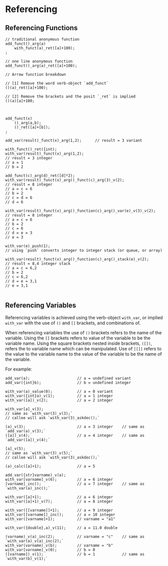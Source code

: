 # Referencing

## Referencing Functions

```diego
// traditional anonymous function
add_funct()_arg(a)
    with_funct(a)_ret([a]+100);
;

// one line anonymous function
add_funct()_arg(a)_ret([a]+100);

// Arrow function breakdown

// [1] Remove the word verb-object `add_funct`
()(a)_ret([a]+100);

// [2] Remove the brackets and the posit `_ret` is implied
()(a)[a]+100;



````

```diego
add_funct(x)
    ()_arg(a,b);
    ()_ret([a]+[b]);
;

add_var(result)_funct(x)_arg(1,2);      // result = 3 variant

with_funct()_ret({int);
with_var(result)_funct(x)_arg(1,2);
// result = 3 integer
// a = 1
// b = 2

add_funct(c)_arg(d)_ret([d]*2);
with_var(result)_funct(x)_arg()_funct(c)_arg(3)_v(2);
// result = 8 integer
// a = c = 6
// b = 2
// c = d = 6
// d = 6

with_var(result)_funct(x)_arg()_function(c)_arg()_var(e)_v(3)_v(2);
// result = 8 integer
// a = c = 6
// b = 2
// c = 6
// d = e = 3
// e = 3

with_var(e)_push(1);    
// using `push` converts integer to integer stack (or queue, or array)

with_var(result)_funct(x)_arg()_function(c)_arg()_stack(e)_v(2);
// result = 8,4 integer stack
// a = c = 6,2
// b = 2
// c = 6,2
// d = e = 3,1
// e = 3,1


```
<!-- (result)_(x)_(c)_(3)_(2);-->

## Referencing Variables
Referencing variables is achieved using the verb-object `with_var`, or implied `with_var` with the use of `()` and `[]` brackets, and combinations of.

When referencing variables the use of `()` brackets refers to the name of the variable.  Using the `[]` brackets refers to value of the variable to be the variable name.  Using the square brackets nested inside brackets, `([])`, refers the to variable name which can be manipulated.  Use of `[[]]` refers to the value to the variable name to the value of the variable to be the name of the variable.

For example:

```diego
add_var(a);                     // a = undefined variant
add_var({int}b);                // b = undefined integer 

with_var(a)_value(0);           // a = 0 variant
with_var({int}a)_v(1);          // a = 1 integer
with_var([a])_v(2);             // a = 2 integer

with_var[a]_v(3);               
// same as `with_var(3)_v(3);`
// callee will ask `with_var(3)_askdec();`

(a)_v(3);                       // a = 3 integer    // same as `add_var(a)_v(3);`
([a])_v(4);                     // a = 4 integer    // same as `add_var([a])_v(4);`

[a]_v(5);
// same as `with_var(3)_v(5);`
// callee will ask `with_var(3)_askdec();`

(a)_calc([a]+1);                // a = 5

add_var({str}varname)_v(a);
with_var[varname]_v(6);         // a = 6 integer
[varname]_inc();                // a = 7 integer    // same as `with_var(a)_inc();`

with_var([a]+1);                // a = 6 integer
with_var([a]+1)_v(7);           // a = 8 integer

with_var([[varname]]+1);        // a = 9 integer
with_var[[varname]]_inc();      // a = 10 integer
with_var([varname]+1);          // varname = "a1"

with_var({double},a)_v(11);     // a = 11.0 double

(varname)_v(a)_inc(2);          // varname = "c"    // same as `with_var(a)_v(a)_inc(2);`
with_var(varname)_v(b);         // varname = "b"
with_var[varname]_v(0);         // b = 0
([varname])_v(1);               // b = 1            // same as `with_var(b)_v(1);`
```